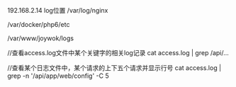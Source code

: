 192.168.2.14 log位置
/var/log/nginx

/var/docker/php6/etc

/var/www/joywok/logs

//查看access.log文件中某个关键字的相关log记录
cat access.log | grep /api/...

//查看某个日志文件中，某个请求的上下五个请求并显示行号
cat access.log | grep -n '/api/app/web/config' -C 5